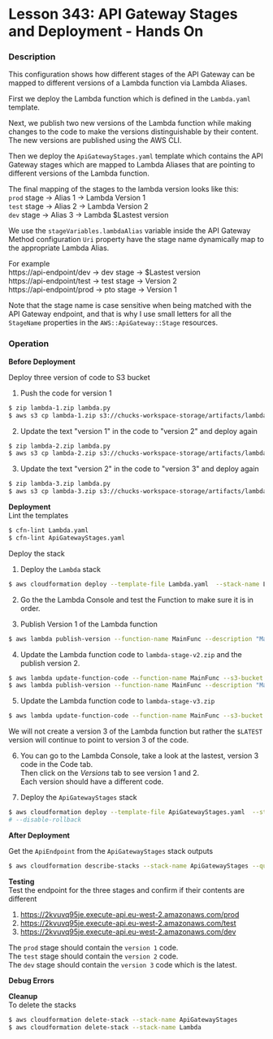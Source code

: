 # Lesson 343: API Gateway Stages and Deployment - Hands On

### Description

This configuration shows how different stages of the API Gateway can be mapped to different versions of a Lambda function via Lambda Aliases.

First we deploy the Lambda function which is defined in the `Lambda.yaml` template.

Next, we publish two new versions of the Lambda function while making changes to the code to make the versions distinguishable by their content. The new versions are published using the AWS CLI.

Then we deploy the `ApiGatewayStages.yaml` template which contains the API Gateway stages which are mapped to Lambda Aliases that are pointing to different versions of the Lambda function.

The final mapping of the stages to the lambda version looks like this:  
`prod` stage -> Alias 1 -> Lambda Version 1  
`test` stage -> Alias 2 -> Lambda Version 2  
`dev` stage -> Alias 3 -> Lambda $Lastest version

We use the `stageVariables.lambdaAlias` variable inside the API Gateway Method configuration `Uri` property have the stage name dynamically map to the appropriate Lambda Alias.

For example  
https://api-endpoint/dev -> dev stage -> $Lastest version  
https://api-endpoint/test -> test stage -> Version 2  
https://api-endpoint/prod -> pto stage -> Version 1

Note that the stage name is case sensitive when being matched with the API Gateway endpoint, and that is why I use small letters for all the `StageName` properties in the `AWS::ApiGateway::Stage` resources.

### Operation

**Before Deployment**

Deploy three version of code to S3 bucket

1. Push the code for version 1

```bash
$ zip lambda-1.zip lambda.py
$ aws s3 cp lambda-1.zip s3://chucks-workspace-storage/artifacts/lambda-stage-v1.zip
```

2. Update the text "version 1" in the code to "version 2" and deploy again

```bash
$ zip lambda-2.zip lambda.py
$ aws s3 cp lambda-2.zip s3://chucks-workspace-storage/artifacts/lambda-stage-v2.zip
```

3. Update the text "version 2" in the code to "version 3" and deploy again

```bash
$ zip lambda-3.zip lambda.py
$ aws s3 cp lambda-3.zip s3://chucks-workspace-storage/artifacts/lambda-stage-v3.zip
```

**Deployment**  
Lint the templates

```bash
$ cfn-lint Lambda.yaml
$ cfn-lint ApiGatewayStages.yaml
```

Deploy the stack

1.  Deploy the `Lambda` stack

```bash
$ aws cloudformation deploy --template-file Lambda.yaml  --stack-name Lambda --capabilities CAPABILITY_IAM --disable-rollback
```

2. Go the the Lambda Console and test the Function to make sure it is in order.

3. Publish Version 1 of the Lambda function

```bash
$ aws lambda publish-version --function-name MainFunc --description "Main Func Version 1"
```

4. Update the Lambda function code to `lambda-stage-v2.zip` and the publish version 2.

```bash
$ aws lambda update-function-code --function-name MainFunc --s3-bucket chucks-workspace-storage --s3-key artifacts/lambda-stage-v2.zip
$ aws lambda publish-version --function-name MainFunc --description "Main Func Version 2"
```

5. Update the Lambda function code to `lambda-stage-v3.zip`

```bash
$ aws lambda update-function-code --function-name MainFunc --s3-bucket chucks-workspace-storage --s3-key artifacts/lambda-stage-v3.zip
```

We will not create a version 3 of the Lambda function but rather the `$LATEST` version will continue to point to version 3 of the code.

6. You can go to the Lambda Console, take a look at the lastest, version 3 code in the Code tab.  
   Then click on the _Versions_ tab to see version 1 and 2.  
   Each version should have a different code.

7. Deploy the `ApiGatewayStages` stack

```bash
$ aws cloudformation deploy --template-file ApiGatewayStages.yaml  --stack-name ApiGatewayStages
# --disable-rollback
```

**After Deployment**

Get the `ApiEndpoint` from the `ApiGatewayStages` stack outputs

```bash
$ aws cloudformation describe-stacks --stack-name ApiGatewayStages --query "Stacks[0].Outputs" --no-cli-pager
```

**Testing**  
Test the endpoint for the three stages and confirm if their contents are different

1. https://2kvuvq95je.execute-api.eu-west-2.amazonaws.com/prod
2. https://2kvuvq95je.execute-api.eu-west-2.amazonaws.com/test
3. https://2kvuvq95je.execute-api.eu-west-2.amazonaws.com/dev

The `prod` stage should contain the `version 1` code.  
The `test` stage should contain the `version 2` code.  
The `dev` stage should contain the `version 3` code which is the latest.

**Debug Errors**

**Cleanup**  
To delete the stacks

```bash
$ aws cloudformation delete-stack --stack-name ApiGatewayStages
$ aws cloudformation delete-stack --stack-name Lambda
```
